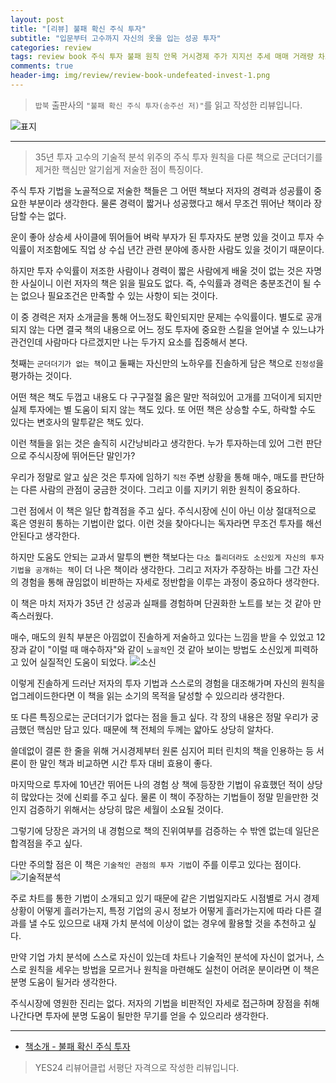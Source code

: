 ```yaml
---  
layout: post  
title: "[리뷰] 불패 확신 주식 투자"  
subtitle: "입문부터 고수까지 자신의 옷을 입는 성공 투자"  
categories: review  
tags: review book 주식 투자 불패 원칙 안목 거시경제 주가 지지선 추세 매매 거래량 차트 세력주 테마주 기법 급등주    
comments: true  
header-img: img/review/review-book-undefeated-invest-1.png
---  
```

  
> `밥북` 출판사의 `"불패 확신 주식 투자(송주선 저)"`를 읽고 작성한 리뷰입니다.  

![표지](https://theorydb.github.io/assets/img/review/review-book-undefeated-invest-1.png)  

---

> 35년 투자 고수의 기술적 분석 위주의 주식 투자 원칙을 다룬 책으로 군더더기를 제거한 핵심만 알기쉽게 저술한 점이 특징이다.

주식 투자 기법을 노골적으로 저술한 책들은 그 어떤 책보다 저자의 경력과 성공률이 중요한 부분이라 생각한다. 물론 경력이 짧거나 성공했다고 해서 무조건 뛰어난 책이라 장담할 수는 없다. 

운이 좋아 상승세 사이클에 뛰어들어 벼락 부자가 된 투자자도 분명 있을 것이고 투자 수익률이 저조함에도 직업 상 수십 년간 관련 분야에 종사한 사람도 있을 것이기 때문이다. 

하지만 투자 수익률이 저조한 사람이나 경력이 짧은 사람에게 배울 것이 없는 것은 자명한 사실이니 이런 저자의 책은 읽을 필요도 없다. 즉, 수익률과 경력은 충분조건이 될 수는 없으나 필요조건은 만족할 수 있는 사항이 되는 것이다. 

이 중 경력은 저자 소개글을 통해 어느정도 확인되지만 문제는 수익률이다. 별도로 공개되지 않는 다면 결국 책의 내용으로 어느 정도 투자에 중요한 스킬을 얻어낼 수 있느냐가 관건인데 사람마다 다르겠지만 나는 두가지 요소를 집중해서 본다. 

첫째는 `군더더기가 없는 책`이고 둘째는 자신만의 노하우를 진솔하게 담은 책으로 `진정성`을 평가하는 것이다. 

어떤 책은 책도 두껍고 내용도 다 구구절절 옳은 말만 적혀있어 고개를 끄덕이게 되지만 실제 투자에는 별 도움이 되지 않는 책도 있다. 또 어떤 책은 상승할 수도, 하락할 수도 있다는 변호사의 말투같은 책도 있다. 

이런 책들을 읽는 것은 솔직히 시간낭비라고 생각한다. 누가 투자하는데 있어 그런 판단으로 주식시장에 뛰어든단 말인가?

우리가 정말로 알고 싶은 것은 투자에 임하기 `직전` 주변 상황을 통해 매수, 매도를 판단하는 다른 사람의 관점이 궁금한 것이다. 그리고 이를 지키기 위한 원칙이 중요하다. 

그런 점에서 이 책은 일단 합격점을 주고 싶다. 주식시장에 신이 아닌 이상 절대적으로 혹은 영원히 통하는 기법이란 없다. 이런 것을 찾아다니는 독자라면 무조건 투자를 해선 안된다고 생각한다. 

하지만 도움도 안되는 교과서 말투의 뻔한 책보다는 `다소 틀리더라도 소신있게 자신의 투자 기법을 공개하는 책`이 더 나은 책이라 생각한다. 그리고 저자가 주장하는 바를 그간 자신의 경험을 통해 끊임없이 비판하는 자세로 정반합을 이루는 과정이 중요하다 생각한다. 

이 책은 마치 저자가 35년 간 성공과 실패를 경험하며 단권화한 노트를 보는 것 같아 만족스러웠다. 

매수, 매도의 원칙 부분은 아낌없이 진솔하게 저술하고 있다는 느낌을 받을 수 있었고 12장과 같이 "이럴 때 매수하자"와 같이 `노골적`인 것 같아 보이는 방법도 소신있게 피력하고 있어 실질적인 도움이 되었다. 
![소신](https://theorydb.github.io/assets/img/review/review-book-undefeated-invest-3.png)  

이렇게 진솔하게 드러난 저자의 투자 기법과 스스로의 경험을 대조해가며 자신의 원칙을 업그레이드한다면 이 책을 읽는 소기의 목적을 달성할 수 있으리라 생각한다. 

또 다른 특징으로는 군더더기가 없다는 점을 들고 싶다. 각 장의 내용은 정말 우리가 궁금했던 핵심만 담고 있다. 때문에 책 전체의 두께는 얇아도 상당히 알차다. 

쓸데없이 결론 한 줄을 위해 거시경제부터 원론 심지어 피터 린치의 책을 인용하는 등 서론이 한 말인 책과 비교하면 시간 투자 대비 효용이 좋다. 

마지막으로 투자에 10년간 뛰어든 나의 경험 상 책에 등장한 기법이 유효했던 적이 상당히 많았다는 것에 신뢰를 주고 싶다. 물론 이 책이 주장하는 기법들이 정말 믿을만한 것인지 검증하기 위해서는 상당히 많은 세월이 소요될 것이다. 

그렇기에 당장은 과거의 내 경험으로 책의 진위여부를 검증하는 수 밖엔 없는데 일단은 합격점을 주고 싶다. 

다만 주의할 점은 이 책은 `기술적인 관점의 투자 기법`이 주를 이루고 있다는 점이다. 
![기술적분석](https://theorydb.github.io/assets/img/review/review-book-undefeated-invest-2.png)  

주로 차트를 통한 기법이 소개되고 있기 때문에 같은 기법일지라도 시점별로 거시 경제 상황이 어떻게 흘러가는지, 특정 기업의 공시 정보가 어떻게 흘러가는지에 따라 다른 결과를 낼 수도 있으므로 내재 가치 분석에 이상이 없는 경우에 활용할 것을 추천하고 싶다.

만약 기업 가치 분석에 스스로 자신이 있는데 차트나 기술적인 분석에 자신이 없거나, 스스로 원칙을 세우는 방법을 모르거나 원칙을 마련해도 실천이 어려운 분이라면 이 책은 분명 도움이 될거라 생각한다.

주식시장에 영원한 진리는 없다. 저자의 기법을 비판적인 자세로 접근하며 장점을 취해나간다면 투자에 분명 도움이 될만한 무기를 얻을 수 있으리라 생각한다.

---

* [책소개 - 불패 확신 주식 투자](http://www.yes24.com/Product/Goods/108569308)

> YES24 리뷰어클럽 서평단 자격으로 작성한 리뷰입니다.
